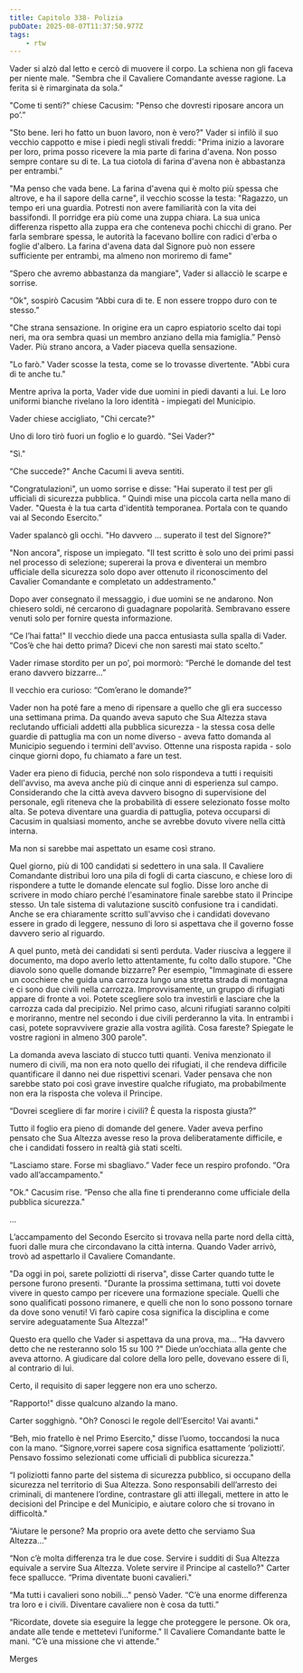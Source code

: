 ```yaml
---
title: Capitolo 338- Polizia
pubDate: 2025-08-07T11:37:50.977Z
tags:
    - rtw
---
```







Vader si alzò dal letto e cercò di muovere il corpo. La schiena non gli faceva per niente male. "Sembra che il Cavaliere Comandante avesse ragione. La ferita si è rimarginata da sola.”


"Come ti senti?" chiese Cacusim: "Penso che dovresti riposare ancora un po’.”


"Sto bene. Ieri ho fatto un buon lavoro, non è vero?" Vader si infilò il suo vecchio cappotto e mise i piedi negli stivali freddi: "Prima inizio a lavorare per loro, prima posso ricevere la mia parte di farina d'avena. Non posso sempre contare su di te. La tua ciotola di farina d'avena non è abbastanza per entrambi.”


"Ma penso che vada bene. La farina d'avena qui è molto più spessa che altrove, e ha il sapore della carne", il vecchio scosse la testa: "Ragazzo, un tempo eri una guardia. Potresti non avere familiarità con la vita dei bassifondi. Il porridge era più come una zuppa chiara. La sua unica differenza rispetto alla zuppa era che conteneva pochi chicchi di grano. Per farla sembrare spessa, le autorità la facevano bollire con radici d'erba o foglie d'albero. La farina d'avena data dal Signore può non essere sufficiente per entrambi, ma almeno non moriremo di fame"


“Spero che avremo abbastanza da mangiare", Vader si allacciò le scarpe e sorrise.


“Ok", sospirò Cacusim “Abbi cura di te. E non essere troppo duro con te stesso.”


"Che strana sensazione. In origine era un capro espiatorio scelto dai topi neri, ma ora sembra quasi un membro anziano della mia famiglia.” Pensò Vader. Più strano ancora, a Vader piaceva quella sensazione.


"Lo farò." Vader scosse la testa, come se lo trovasse divertente. "Abbi cura di te anche tu."


Mentre apriva la porta, Vader vide due uomini in piedi davanti a lui. Le loro uniformi bianche rivelano la loro identità - impiegati del Municipio.


Vader chiese accigliato, "Chi cercate?"


Uno di loro tirò fuori un foglio e lo guardò. "Sei Vader?"


"Sì."


“Che succede?" Anche Cacumi li aveva sentiti.


"Congratulazioni", un uomo sorrise e disse: "Hai superato il test per gli ufficiali di sicurezza pubblica. “ Quindi mise una piccola carta nella mano di Vader. "Questa è la tua carta d'identità temporanea. Portala con te quando vai al Secondo Esercito.”


Vader spalancò gli occhi. "Ho davvero ... superato il test del Signore?"


"Non ancora", rispose un impiegato. "Il test scritto è solo uno dei primi passi nel processo di selezione; supererai la prova e diventerai un membro ufficiale della sicurezza solo dopo aver ottenuto il riconoscimento del Cavalier Comandante e completato un addestramento."


Dopo aver consegnato il messaggio, i due uomini se ne andarono. Non chiesero soldi, né cercarono di guadagnare popolarità. Sembravano essere venuti solo per fornire questa informazione.


“Ce l’hai fatta!" Il vecchio diede una pacca entusiasta sulla spalla di Vader. “Cos’è che hai detto prima? Dicevi che non saresti mai stato scelto.”


Vader rimase stordito per un po’, poi mormorò: “Perché le domande del test erano davvero bizzarre…”


Il vecchio era curioso: “Com’erano le domande?”


Vader non ha poté fare a meno di ripensare a quello che gli era successo una settimana prima. Da quando aveva saputo che Sua Altezza stava reclutando ufficiali addetti alla pubblica sicurezza - la stessa cosa delle guardie di pattuglia ma con un nome diverso - aveva fatto domanda al Municipio seguendo i termini dell'avviso. Ottenne una risposta rapida - solo cinque giorni dopo, fu chiamato a fare un test.


Vader era pieno di fiducia, perché non solo rispondeva a tutti i requisiti dell'avviso, ma aveva anche più di cinque anni di esperienza sul campo. Considerando che la città aveva davvero bisogno di supervisione del personale, egli riteneva che la probabilità di essere selezionato fosse molto alta. Se poteva diventare una guardia di pattuglia, poteva occuparsi di Cacusim in qualsiasi momento, anche se avrebbe dovuto vivere nella città interna.


Ma non si sarebbe mai aspettato un esame così strano.


Quel giorno, più di 100 candidati si sedettero in una sala. Il Cavaliere Comandante distribuì loro una pila di fogli di carta ciascuno, e chiese loro di rispondere a tutte le domande elencate sul foglio. Disse loro anche di scrivere in modo chiaro perché l'esaminatore finale sarebbe stato il Principe stesso. Un tale sistema di valutazione suscitò confusione tra i candidati. Anche se era chiaramente scritto sull'avviso che i candidati dovevano essere in grado di leggere, nessuno di loro si aspettava che il governo fosse davvero serio al riguardo.


A quel punto, metà dei candidati si sentì perduta. Vader riusciva a leggere il documento, ma dopo averlo letto attentamente, fu colto dallo stupore. "Che diavolo sono quelle domande bizzarre? Per esempio, "Immaginate di essere un cocchiere che guida una carrozza lungo una stretta strada di montagna e ci sono due civili nella carrozza. Improvvisamente, un gruppo di rifugiati appare di fronte a voi. Potete scegliere solo tra investirli e lasciare che la carrozza cada dal precipizio. Nel primo caso, alcuni rifugiati saranno colpiti e moriranno, mentre nel secondo i due civili perderanno la vita. In entrambi i casi, potete sopravvivere grazie alla vostra agilità. Cosa fareste? Spiegate le vostre ragioni in almeno 300 parole".


La domanda aveva lasciato di stucco tutti quanti. Veniva menzionato il numero di civili, ma non era noto quello dei rifugiati, il che rendeva difficile quantificare il danno nei due rispettivi scenari. Vader pensava che non sarebbe stato poi così grave investire qualche rifugiato, ma probabilmente non era la risposta che voleva il Principe.


“Dovrei scegliere di far morire i civili? È questa la risposta giusta?”


Tutto il foglio era pieno di domande del genere. Vader aveva perfino pensato che Sua Altezza avesse reso la prova deliberatamente difficile, e che i candidati fossero in realtà già stati scelti.


“Lasciamo stare. Forse mi sbagliavo.” Vader fece un respiro profondo. “Ora vado all’accampamento."


"Ok." Cacusim rise. “Penso che alla fine ti prenderanno come ufficiale della pubblica sicurezza."






...






L’accampamento del Secondo Esercito si trovava nella parte nord della città, fuori dalle mura che circondavano la città interna. Quando Vader arrivò, trovò ad aspettarlo il Cavaliere Comandante.


"Da oggi in poi, sarete poliziotti di riserva", disse Carter quando tutte le persone furono presenti. "Durante la prossima settimana, tutti voi dovete vivere in questo campo per ricevere una formazione speciale. Quelli che sono qualificati possono rimanere, e quelli che non lo sono possono tornare da dove sono venuti! Vi farò capire cosa significa la disciplina e come servire adeguatamente Sua Altezza!”


Questo era quello che Vader si aspettava da una prova, ma… “Ha davvero detto che ne resteranno solo 15 su 100 ?" Diede un’occhiata alla gente che aveva attorno. A giudicare dal colore della loro pelle, dovevano essere di lì, al contrario di lui.


Certo, il requisito di saper leggere non era uno scherzo.


"Rapporto!" disse qualcuno alzando la mano.


Carter sogghignò. "Oh? Conosci le regole dell’Esercito! Vai avanti."


“Beh, mio fratello è nel Primo Esercito," disse l’uomo, toccandosi la nuca con la mano. “Signore,vorrei sapere cosa significa esattamente ‘poliziotti’. Pensavo fossimo selezionati come ufficiali di pubblica sicurezza."


“I poliziotti fanno parte del sistema di sicurezza pubblico, si occupano della sicurezza nel territorio di Sua Altezza. Sono responsabili dell’arresto dei criminali, di mantenere l’ordine, contrastare gli atti illegali, mettere in atto le decisioni del Principe e del Municipio, e aiutare coloro che si trovano in difficoltà."


“Aiutare le persone? Ma proprio ora avete detto che serviamo Sua Altezza..."


“Non c’è molta differenza tra le due cose. Servire i sudditi di Sua Altezza equivale a servire Sua Altezza. Volete servire il Principe al castello?" Carter fece spallucce. “Prima diventate buoni cavalieri."


“Ma tutti i cavalieri sono nobili…" pensò Vader. “C’è una enorme differenza tra loro e i civili. Diventare cavaliere non è cosa da tutti.”


“Ricordate, dovete sia eseguire la legge che proteggere le persone. Ok ora, andate alle tende e mettetevi l’uniforme." Il Cavaliere Comandante batte le mani. “C’è una missione che vi attende.”










Merges
                                


                                



